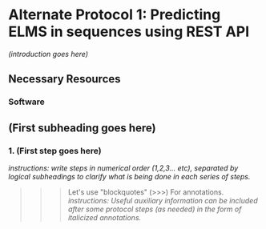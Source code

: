 # Alternate Protocol 1: Predicting ELMS in sequences using REST API

*(introduction goes here)*

## Necessary Resources

### Software

## (First subheading goes here)

### 1. (First step goes here)

*instructions: write steps in numerical order (1,2,3... etc), separated by
logical subheadings to clarify what is being done in each series of steps.*

>>> Let's use "blockquotes" (>>>) For annotations.
>>> *instructions: Useful auxiliary information can be included after some
>>> protocol steps (as needed) in the form of italicized annotations.*
